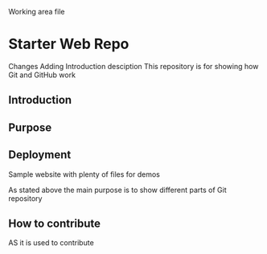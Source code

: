 Working area file
# Starter Web Repo
Changes
Adding Introduction desciption
This repository is for showing how Git and GitHub work
## Introduction
## Purpose
## Deployment 
Sample website with plenty of files for demos


As stated above the main purpose is to show different parts of Git repository

## How to contribute

AS it is used to contribute